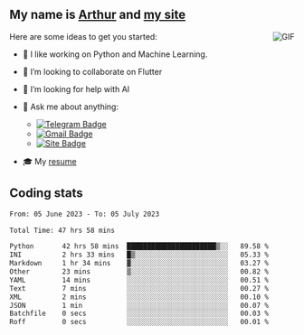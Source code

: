 
## My name is [Arthur](https://www.linkedin.com/in/arthur-novais-201420/) and [my site](https://arthurcn96.github.io/)

<!--
**Arthurcn96/Arthurcn96** is a ✨ _special_ ✨ repository because its `README.md` (this file) appears on your GitHub profile.
-->
<img align="right"  max-width="440" max-height="240" alt="GIF" src="https://raw.githubusercontent.com/Arthurcn96/Arthurcn96/master/helloThere.gif" />

Here are some ideas to get you started:

- 🤖 I like working on Python and Machine Learning.
- 👯 I’m looking to collaborate on Flutter
- 🤔 I’m looking for help with AI
- 💬 Ask me about anything:
    - [![Telegram Badge](https://img.shields.io/badge/-@Arthurcn9-0088cc?style=for-the-badge&logo=Telegram&logoColor=white)](https://t.me/Arthurcn9)
    - [![Gmail Badge](https://img.shields.io/badge/-@Arthurcn9-red?style=for-the-badge&logo=Gmail&logoColor=white)](mailto:Arthurcn96@gmail.com)
    - [![Site Badge](https://img.shields.io/badge/arthurcn96.github.io-informational?style=for-the-badge&logo=internetexplorer)](https://arthurcn96.github.io/)

- 🎓 My [resume](https://github.com/Arthurcn96/resume/blob/master/Resume_PT-BR.pdf)


## Coding stats
<!--START_SECTION:waka-->

```txt
From: 05 June 2023 - To: 05 July 2023

Total Time: 47 hrs 58 mins

Python       42 hrs 58 mins  ██████████████████████▒░░   89.58 %
INI          2 hrs 33 mins   █▒░░░░░░░░░░░░░░░░░░░░░░░   05.33 %
Markdown     1 hr 34 mins    ▓░░░░░░░░░░░░░░░░░░░░░░░░   03.27 %
Other        23 mins         ▒░░░░░░░░░░░░░░░░░░░░░░░░   00.82 %
YAML         14 mins         ░░░░░░░░░░░░░░░░░░░░░░░░░   00.51 %
Text         7 mins          ░░░░░░░░░░░░░░░░░░░░░░░░░   00.27 %
XML          2 mins          ░░░░░░░░░░░░░░░░░░░░░░░░░   00.10 %
JSON         1 min           ░░░░░░░░░░░░░░░░░░░░░░░░░   00.07 %
Batchfile    0 secs          ░░░░░░░░░░░░░░░░░░░░░░░░░   00.03 %
Roff         0 secs          ░░░░░░░░░░░░░░░░░░░░░░░░░   00.01 %
```

<!--END_SECTION:waka-->

